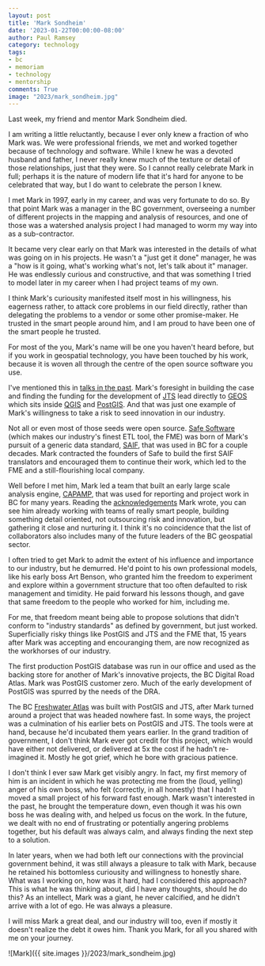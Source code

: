 ```yaml
---
layout: post
title: 'Mark Sondheim'
date: '2023-01-22T00:00:00-08:00'
author: Paul Ramsey
category: technology
tags:
- bc
- memoriam
- technology
- mentorship
comments: True
image: "2023/mark_sondheim.jpg"
---
```


Last week, my friend and mentor Mark Sondheim died.

I am writing a little reluctantly, because I ever only knew a fraction of who Mark was. We were professional friends, we met and worked together because of technology and software. While I knew he was a devoted husband and father, I never really knew much of the texture or detail of those relationships, just that they were. So I cannot really celebrate Mark in full; perhaps it is the nature of modern life that it's hard for anyone to be celebrated that way, but I do want to celebrate the person I knew.

I met Mark in 1997, early in my career, and was very fortunate to do so. By that point Mark was a manager in the BC government, overseeing a number of different projects in the mapping and analysis of resources, and one of those was a watershed analysis project I had managed to worm my way into as a sub-contractor.

It became very clear early on that Mark was interested in the details of what was going on in his projects. He wasn't a "just get it done" manager, he was a "how is it going, what's working what's not, let's talk about it" manager. He was endlessly curious and constructive, and that was something I tried to model later in my career when I had project teams of my own.

I think Mark's curiousity manifested itself most in his willingness, his eagerness rather, to attack core problems in our field directly, rather than delegating the problems to a vendor or some other promise-maker. He trusted in the smart people around him, and I am proud to have been one of the smart people he trusted.

For most of the you, Mark's name will be one you haven't heard before, but if you work in geospatial technology, you have been touched by his work, because it is woven all through the centre of the open source software you use. 

I've mentioned this in [talks in the past](http://s3.cleverelephant.ca/2017-foss4g-keynote.pdf#page=71). Mark's foresight in building the case and finding the funding for the development of [JTS](https://github.com/locationtech/jts/) lead directly to [GEOS](https://github.com/libgeos/geos/) which sits inside [QGIS](https://qgis.org) and [PostGIS](https://postgis.net). And that was just one example of Mark's willingness to take a risk to seed innovation in our industry.

Not all or even most of those seeds were open source. [Safe Software](https://safe.com) (which makes our industry's finest ETL tool, the FME) was born of Mark's pursuit of a generic data standard, [SAIF](https://en.wikipedia.org/wiki/Spatial_Archive_and_Interchange_Format), that was used in BC for a couple decades. Mark contracted the founders of Safe to build the first SAIF translators and encouraged them to continue their work, which led to the FME and a still-flourishing local company.

Well before I met him, Mark led a team that built an early large scale analysis engine, [CAPAMP](https://www.env.gov.bc.ca/esd/distdata/ecosystems/Soil_Data/CAPAMP/Documentation/capamp_manual.pdf), that was used for reporting and project work in BC for many years. Reading the [acknowledgements](https://www.env.gov.bc.ca/esd/distdata/ecosystems/Soil_Data/CAPAMP/Documentation/capamp_manual.pdf#page=6) Mark wrote, you can see him already working with teams of really smart people, building something detail oriented, not outsourcing risk and innovation, but gathering it close and nurturing it. I think it's no coincidence that the list of collaborators also includes many of the future leaders of the BC geospatial sector. 

I often tried to get Mark to admit the extent of his influence and importance to our industry, but he demurred. He'd point to his own professional models, like his early boss Art Benson, who granted him the freedom to experiment and explore within a government structure that too often defaulted to risk management and timidity. He paid forward his lessons though, and gave that same freedom to the people who worked for him, including me.

For me, that freedom meant being able to propose solutions that didn't conform to "industry standards" as defined by government, but just worked. Superficially risky things like PostGIS and JTS and the FME that, 15 years after Mark was accepting and encouranging them, are now recognized as the workhorses of our industry.

The first production PostGIS database was run in our office and used as the backing store for another of Mark's innovative projects, the BC Digital Road Atlas. Mark was PostGIS customer zero. Much of the early development of PostGIS was spurred by the needs of the DRA.

The BC [Freshwater Atlas](https://www2.gov.bc.ca/gov/content/data/geographic-data-services/topographic-data/freshwater) was built with PostGIS and JTS, after Mark turned around a project that was headed nowhere fast. In some ways, the project was a culmination of his earlier bets on PostGIS and JTS. The tools were at hand, because he'd incubated them years earlier. In the grand tradition of government, I don't think Mark ever got credit for this project, which would have either not delivered, or delivered at 5x the cost if he hadn't re-imagined it. Mostly he got grief, which he bore with gracious patience. 

I don't think I ever saw Mark get visibly angry. In fact, my first memory of him is an incident in which he was protecting me from the (loud, yelling) anger of his own boss, who felt (correctly, in all honestly) that I hadn't moved a small project of his forward fast enough. Mark wasn't interested in the past, he brought the temperature down, even though it was his own boss he was dealing with, and helped us focus on the work. In the future, we dealt with no end of frustrating or potentially angering problems together, but his default was always calm, and always finding the next step to a solution.

In later years, when we had both left our connections with the provincial government behind, it was still always a pleasure to talk with Mark, because he retained his bottomless curiousity and willingness to honestly share. What was I working on, how was it hard, had I considered this approach? This is what he was thinking about, did I have any thoughts, should he do this? As an intellect, Mark was a giant, he never calcified, and he didn't arrive with a lot of ego. He was always a pleasure.

I will miss Mark a great deal, and our industry will too, even if mostly it doesn't realize the debt it owes him. Thank you Mark, for all you shared with me on your journey.

![Mark]({{ site.images }}/2023/mark_sondheim.jpg)
